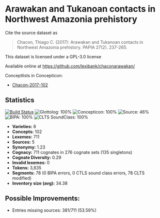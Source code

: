 # Arawakan and Tukanoan contacts in Northwest Amazonia prehistory

Cite the source dataset as

> Chacon, Thiago C. (2017): Arawakan and Tukanoan contacts in Northwest Amazonia prehistory. PAPIA 27(2). 237-265.

This dataset is licensed under a GPL-3.0 license

Available online at https://github.com/lexibank/chaconarawakan/


Conceptlists in Concepticon:
- [Chacon-2017-102](https://concepticon.clld.org/contributions/Chacon-2017-102)
## Statistics


[![Build Status](https://travis-ci.org/lexibank/chaconarawakan.svg?branch=master)](https://travis-ci.org/lexibank/chaconarawakan)
![Glottolog: 100%](https://img.shields.io/badge/Glottolog-100%25-brightgreen.svg "Glottolog: 100%")
![Concepticon: 100%](https://img.shields.io/badge/Concepticon-100%25-brightgreen.svg "Concepticon: 100%")
![Source: 46%](https://img.shields.io/badge/Source-46%25-red.svg "Source: 46%")
![BIPA: 100%](https://img.shields.io/badge/BIPA-100%25-brightgreen.svg "BIPA: 100%")
![CLTS SoundClass: 100%](https://img.shields.io/badge/CLTS%20SoundClass-100%25-brightgreen.svg "CLTS SoundClass: 100%")

- **Varieties:** 8
- **Concepts:** 102
- **Lexemes:** 711
- **Sources:** 5
- **Synonymy:** 1.23
- **Cognacy:** 711 cognates in 276 cognate sets (135 singletons)
- **Cognate Diversity:** 0.29
- **Invalid lexemes:** 0
- **Tokens:** 3,835
- **Segments:** 78 (0 BIPA errors, 0 CTLS sound class errors, 78 CLTS modified)
- **Inventory size (avg):** 34.38

## Possible Improvements:



- Entries missing sources: 381/711 (53.59%)